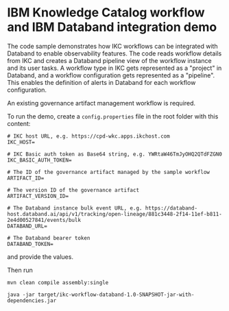 # IBM Knowledge Catalog workflow and IBM Databand integration demo

The code sample demonstrates how IKC workflows can be integrated with Databand to enable
observability features. The code reads workflow details from IKC and creates a Databand
pipeline view of the workflow instance and its user tasks. A workflow type in IKC gets
represented as a "project" in Databand, and a workflow configuration gets represented
as a "pipeline". This enables the definition of alerts in Databand for each workflow configuration.

An existing governance artifact management workflow is required.

To run the demo, create a `config.properties` file in the root folder with this content:

```
# IKC host URL, e.g. https://cpd-wkc.apps.ikchost.com
IKC_HOST=

# IKC Basic auth token as Base64 string, e.g. YWRtaW46TmJyOHQ2QTdFZGN0
IKC_BASIC_AUTH_TOKEN=

# The ID of the governance artifact managed by the sample workflow 
ARTIFACT_ID=

# The version ID of the governance artifact
ARTIFACT_VERSION_ID=

# The Databand instance bulk event URL, e.g. https://databand-host.databand.ai/api/v1/tracking/open-lineage/881c3448-2f14-11ef-b811-2e4d00527841/events/bulk
DATABAND_URL=

# The Databand bearer token
DATABAND_TOKEN=
```
and provide the values.

Then run

`
mvn clean compile assembly:single
`

`
java -jar target/ikc-workflow-databand-1.0-SNAPSHOT-jar-with-dependencies.jar
`
